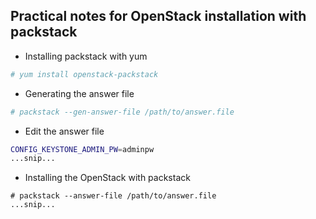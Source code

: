 ## Practical notes for OpenStack installation with packstack

* Installing packstack with yum
```bash
# yum install openstack-packstack
```

* Generating the answer file
```bash
# packstack --gen-answer-file /path/to/answer.file
```

* Edit the answer file
```bash
CONFIG_KEYSTONE_ADMIN_PW=adminpw
...snip...
```

* Installing the OpenStack with packstack
```
# packstack --answer-file /path/to/answer.file
...snip...
```

